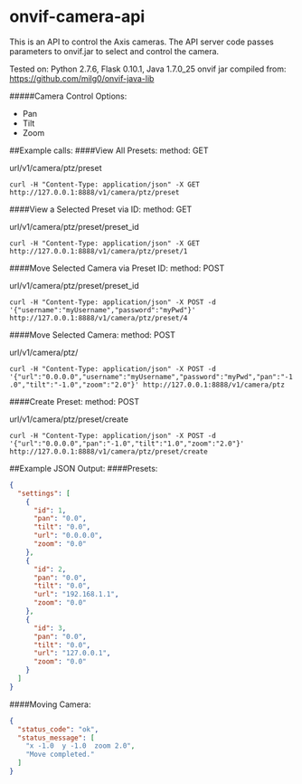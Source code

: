 # onvif-camera-api
This is an API to control the Axis cameras.  The API server code passes parameters to onvif.jar to select and control the camera.

Tested on: Python 2.7.6, Flask 0.10.1, Java 1.7.0_25
onvif jar compiled from: https://github.com/milg0/onvif-java-lib

#####Camera Control Options:
* Pan
* Tilt
* Zoom

##Example calls:
####View All Presets:
method: GET

url/v1/camera/ptz/preset

`curl -H "Content-Type: application/json" -X GET http://127.0.0.1:8888/v1/camera/ptz/preset`

####View a Selected Preset via ID: 
method: GET

url/v1/camera/ptz/preset/preset_id

`curl -H "Content-Type: application/json" -X GET http://127.0.0.1:8888/v1/camera/ptz/preset/1`

####Move Selected Camera via Preset ID:
method: POST

url/v1/camera/ptz/preset/preset_id

`curl -H "Content-Type: application/json" -X POST -d '{"username":"myUsername","password":"myPwd"}' http://127.0.0.1:8888/v1/camera/ptz/preset/4`

####Move Selected Camera:
method: POST

url/v1/camera/ptz/

`curl -H "Content-Type: application/json" -X POST -d '{"url":"0.0.0.0","username":"myUsername","password":"myPwd","pan":"-1.0","tilt":"-1.0","zoom":"2.0"}' http://127.0.0.1:8888/v1/camera/ptz`

####Create Preset:
method: POST

url/v1/camera/ptz/preset/create

`curl -H "Content-Type: application/json" -X POST -d '{"url":"0.0.0.0","pan":"-1.0","tilt":"1.0","zoom":"2.0"}' http://127.0.0.1:8888/v1/camera/ptz/preset/create`


##Example JSON Output:
####Presets:
```json
{
  "settings": [
    {
      "id": 1,
      "pan": "0.0",
      "tilt": "0.0",
      "url": "0.0.0.0",
      "zoom": "0.0"
    },
    {
      "id": 2,
      "pan": "0.0",
      "tilt": "0.0",
      "url": "192.168.1.1",
      "zoom": "0.0"
    },
    {
      "id": 3,
      "pan": "0.0",
      "tilt": "0.0",
      "url": "127.0.0.1",
      "zoom": "0.0"
    }
  ]
}
```
####Moving Camera:
```json
{
  "status_code": "ok",
  "status_message": [
    "x -1.0  y -1.0  zoom 2.0",
    "Move completed."
  ]
}
```
